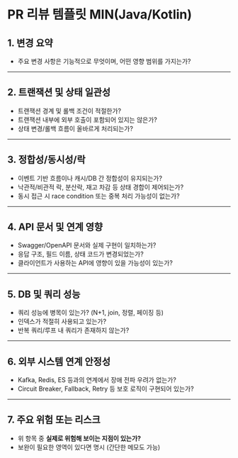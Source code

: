# PR 리뷰 템플릿 MIN(Java/Kotlin)

## 1. 변경 요약
- 주요 변경 사항은 기능적으로 무엇이며, 어떤 영향 범위를 가지는가?

---

## 2. 트랜잭션 및 상태 일관성
- 트랜잭션 경계 및 롤백 조건이 적절한가?
- 트랜잭션 내부에 외부 호출이 포함되어 있지는 않은가?
- 상태 변경/롤백 흐름이 올바르게 처리되는가?

---

## 3. 정합성/동시성/락
- 이벤트 기반 흐름이나 캐시/DB 간 정합성이 유지되는가?
- 낙관적/비관적 락, 분산락, 재고 차감 등 상태 경합이 제어되는가?
- 동시 접근 시 race condition 또는 중복 처리 가능성이 없는가?

---

## 4. API 문서 및 연계 영향
- Swagger/OpenAPI 문서와 실제 구현이 일치하는가?
- 응답 구조, 필드 이름, 상태 코드가 변경되었는가?
- 클라이언트가 사용하는 API에 영향이 있을 가능성이 있는가?

---

## 5. DB 및 쿼리 성능
- 쿼리 성능에 병목이 있는가? (N+1, join, 정렬, 페이징 등)
- 인덱스가 적절히 사용되고 있는가?
- 반복 쿼리/루프 내 쿼리가 존재하지 않는가?

---

## 6. 외부 시스템 연계 안정성
- Kafka, Redis, ES 등과의 연계에서 장애 전파 우려가 없는가?
- Circuit Breaker, Fallback, Retry 등 보호 로직이 구현되어 있는가?

---

## 7. 주요 위험 또는 리스크
- 위 항목 중 **실제로 위험해 보이는 지점이 있는가?**
- 보완이 필요한 영역이 있다면 명시 (간단한 메모도 가능)

